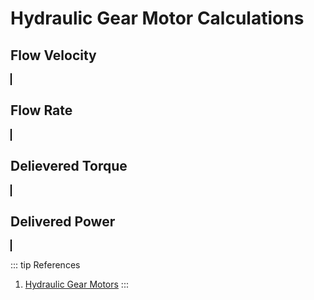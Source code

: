 <script setup>
  import CalcEmbeder from '../components/calc-embeder.vue'

  const calcData0 = {
    title: 'Hydraulic Gear Motor Calculation - flow velocity', 
    calcUrl: 'c-20220910.205306635-e3d-06e4d8-507aff' 
  }
  
  const calcData1 = {
    title: 'Hydraulic Gear Motor Calculation - flow rate', 
    calcUrl: 'c-20220910.205406634-e3d-051410-538a98' 
  }

  const calcData2 = {
    title: 'Hydraulic Gear Motor Calculation - delivered torque', 
    calcUrl: 'c-20220910.205421606-e3d-0ef42f-5ceac3' 
  }

  const calcData3 = {
    title: 'Hydraulic Gear Motor Calculation - delivered power', 
    calcUrl: 'c-20220910.205436312-e3d-020483-537812' 
  }
</script>

# Hydraulic Gear Motor Calculations
## Flow Velocity

<CalcEmbeder :calcData="calcData0"
  width="100%" :iframeHeight="350" style="border:1px solid black;">
</CalcEmbeder>

## Flow Rate

<CalcEmbeder :calcData="calcData1"
  width="100%" :iframeHeight="450" style="border:1px solid black;">
</CalcEmbeder>

## Delievered Torque

<CalcEmbeder :calcData="calcData2"
  width="100%" :iframeHeight="350" style="border:1px solid black;">
</CalcEmbeder>

## Delivered Power

<CalcEmbeder :calcData="calcData3"
  width="100%" :iframeHeight="800" style="border:1px solid black;">
</CalcEmbeder>

::: tip References
1. [Hydraulic Gear Motors](https://www.jbj.co.uk/gear-motors.html#example-calculation)
:::